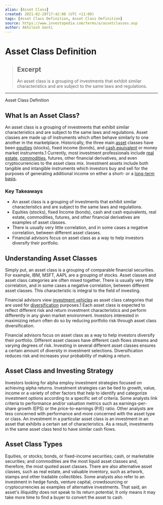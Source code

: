 ```yaml
---
alias: [Asset Class]
created: 2021-02-28T17:42:08 (UTC +11:00)
tags: [Asset Class Definition, Asset Class Definition]
source: https://www.investopedia.com/terms/a/assetclasses.asp
author: Akhilesh Ganti
---
```


# Asset Class Definition

> ## Excerpt
> An asset class is a grouping of investments that exhibit similar characteristics and are subject to the same laws and regulations.

---

Asset Class Definition
## What Is an Asset Class?

An asset class is a grouping of investments that exhibit similar characteristics and are subject to the same laws and regulations. Asset classes are made up of instruments which often behave similarly to one another in the marketplace. Historically, the three main [asset](https://www.investopedia.com/terms/a/asset.asp) classes have been [equities](https://www.investopedia.com/terms/e/equity.asp) (stocks), fixed income (bonds), and [cash equivalent](https://www.investopedia.com/terms/c/cashequivalents.asp) or money market instruments.1 Currently, most investment professionals include [real estate](https://www.investopedia.com/video/play/intro-to-investment-real-estate/), [commodities](https://www.investopedia.com/terms/c/commodity.asp), futures, other financial derivatives, and even cryptocurrencies to the asset class mix. Investment assets include both tangible and intangible instruments which investors buy and sell for the purposes of generating additional income on either a short- or a [long-term basis](https://www.investopedia.com/terms/l/longtermassets.asp).

### Key Takeaways

-   An asset class is a grouping of investments that exhibit similar characteristics and are subject to the same laws and regulations.
-   Equities (stocks), fixed Income (bonds), cash and cash equivalents, real estate, commodities, futures, and other financial derivatives are examples of asset classes.
-   There is usually very little correlation, and in some cases a negative correlation, between different asset classes.
-   Financial advisors focus on asset class as a way to help investors diversify their portfolio.

## Understanding Asset Classes

Simply put, an asset class is a grouping of comparable financial securities. For example, IBM, MSFT, AAPL are a grouping of stocks. Asset classes and asset class categories are often mixed together. There is usually very little correlation, and in some cases a negative correlation, between different asset classes. This characteristic is integral to the field of investing.

Financial advisors view [investment vehicles](https://www.investopedia.com/terms/i/investmentvehicle.asp) as asset class categories that are used for [diversification](https://www.investopedia.com/terms/d/diversification.asp) purposes.1 Each asset class is expected to reflect different risk and return investment characteristics and perform differently in any given market environment. Investors interested in maximizing return often do so by reducing portfolio risk through asset class diversification.

Financial advisors focus on asset class as a way to help investors diversify their portfolio. Different asset classes have different cash flows streams and varying degrees of risk. Investing in several different asset classes ensures a certain amount of diversity in investment selections. Diversification reduces risk and increases your probability of making a return.

## Asset Class and Investing Strategy

Investors looking for alpha employ investment strategies focused on achieving alpha returns. Investment strategies can be tied to growth, value, income or a variety of other factors that help to identify and categorize investment options according to a specific set of criteria. Some analysts link criteria to performance and/or valuation metrics such as earnings-per-share growth (EPS) or the price-to-earnings (P/E) ratio. Other analysts are less concerned with performance and more concerned with the asset type or class. An investment in a particular asset class is an investment in an asset that exhibits a certain set of characteristics. As a result, investments in the same asset class tend to have similar cash flows.

## Asset Class Types

Equities, or stocks; bonds, or fixed-income securities; cash, or marketable securities; and commodities are the most liquid asset classes and, therefore, the most quoted asset classes. There are also alternative asset classes, such as real estate, and valuable inventory, such as artwork, stamps and other tradable collectibles. Some analysts also refer to an investment in hedge funds, venture capital, crowdsourcing or cryptocurrencies as examples of alternative investments. That said, an asset's illiquidity does not speak to its return potential; It only means it may take more time to find a buyer to convert the asset to cash.
